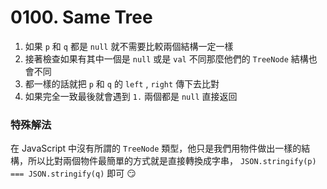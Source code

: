 # 0100. Same Tree
1. 如果 `p` 和 `q` 都是 `null` 就不需要比較兩個結構一定一樣
2. 接著檢查如果有其中一個是 `null` 或是 `val` 不同那麼他們的 `TreeNode` 結構也會不同
3. 都一樣的話就把 `p` 和 `q` 的 `left` , `right` 傳下去比對
4. 如果完全一致最後就會遇到 `1.` 兩個都是 `null` 直接返回

### 特殊解法
在 JavaScript 中沒有所謂的 `TreeNode` 類型，他只是我們用物件做出一樣的結構，所以比對兩個物件最簡單的方式就是直接轉換成字串， `JSON.stringify(p) === JSON.stringify(q)` 即可 😏
